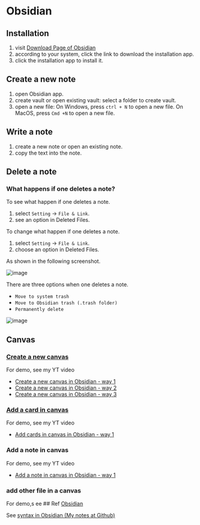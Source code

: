 # Obsidian
## Installation
1. visit [Download Page of Obsidian](https://help.obsidian.md/Getting+started/Download+and+install+Obsidian)
2. according to your system, click the link to download the installation app.
3. click the installation app to install it.

## Create a new note
1. open Obsidian app.
2. create vault or open existing vault: select a folder to create vault.
3. open a new file: On Windows, press `ctrl + N` to open a new file. On MacOS, press `Cmd +N` to open a new file.

## Write a note
1. create a new note or open an existing note.
2. copy the text into the note.

## Delete a note
### What happens if one deletes a note?
To see what happen if one deletes a note.
1. select `Setting` -> `File & Link`.
2. see an option in Deleted Files.

To change what happen if one deletes a note.
1. select `Setting` -> `File & Link`.
2. choose an option in Deleted Files.

As shown in the following screenshot.

![image](https://github.com/user-attachments/assets/fd52d3fb-1a96-4fa8-a84d-c69702e92c27)

There are three options when one deletes a note.

+ `Move to system trash`
+ `Move to Obsidian trash (.trash folder)`
+ `Permanently delete`

![image](https://github.com/user-attachments/assets/86955d81-0bb2-44aa-afdb-822dd2bceec5)

## Canvas
### [Create a new canvas](https://help.obsidian.md/Plugins/Canvas#Create+a+new+canvas)

For demo, see my YT video 
+ [Create a new canvas in Obsidian - way 1](https://www.youtube.com/watch?v=BNvVywCcogo)
+ [Create a new canvas in Obsidian - way 2](https://www.youtube.com/watch?v=Nk-E8qiYins)
+ [Create a new canvas in Obsidian - way 3](https://www.youtube.com/watch?v=86vp_yw6fac)

### [Add a card in canvas](https://help.obsidian.md/Plugins/Canvas#Adding+cards)

For demo, see my YT video 
+ [Add cards in canvas in Obsidian - way 1](https://www.youtube.com/watch?v=9X8mniDDtqw)

### Add a note in canvas

For demo, see my YT video 

+ [Add a note in canvas in Obsidian - way 1](https://www.youtube.com/watch?v=icUG3swlkfI)


### add other file in a canvas


For demo,s ee
\## Ref
[Obsidian](https://help.obsidian.md/Home)

See [syntax in Obsidian (My notes at Github)](https://github.com/40843245/markdown-tutorial/blob/main/Obsidian/full%20guide.md)


